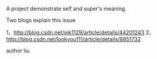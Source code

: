 A project demonstrate self and super's meaning.

Two blogs explain this issue

1、http://blog.csdn.net/pjk1129/article/details/44201243
2、http://blog.csdn.net/lookyou111/article/details/8851732

author liu
